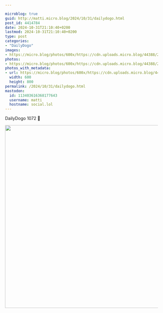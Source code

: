 ```yaml
---

microblog: true
guid: http://matti.micro.blog/2024/10/31/dailydogo.html
post_id: 4414784
date: 2024-10-31T21:10:40+0200
lastmod: 2024-10-31T21:10:40+0200
type: post
categories:
- "DailyDogo"
images:
- https://micro.blog/photos/600x/https://cdn.uploads.micro.blog/44388/2024/61af99957ec54da6999737d773d018d0.jpg
photos:
- https://micro.blog/photos/600x/https://cdn.uploads.micro.blog/44388/2024/61af99957ec54da6999737d773d018d0.jpg
photos_with_metadata:
- url: https://micro.blog/photos/600x/https://cdn.uploads.micro.blog/44388/2024/61af99957ec54da6999737d773d018d0.jpg
  width: 600
  height: 800
permalink: /2024/10/31/dailydogo.html
mastodon:
  id: 113403616368177643
  username: matti
  hostname: social.lol
---
```

DailyDogo 1072 🐶

<img src="https://micro.blog/photos/600x/https://blog.martin-haehnel.de/uploads/2024/61af99957ec54da6999737d773d018d0.jpg" width="600" alt="" />
